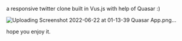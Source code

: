 a responsive twitter clone built in Vus.js with help of Quasar :)

![Uploading Screenshot 2022-06-22 at 01-13-39 Quasar App.png…]()

hope you enjoy it.
